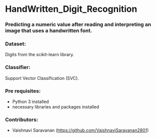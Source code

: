 # HandWritten_Digit_Recognition
###  Predicting a numeric value after reading and interpreting an image that uses a handwritten font.

### Dataset:

Digits from the scikit-learn library.

### Classifier:

Support Vector Classification (SVC).

### Pre requisites: 

- Python 3 installed
- necessary libraries and packages installed

### Contributors:
- Vaishnavi Saravanan (https://github.com/VaishnaviSaravanan2801)

